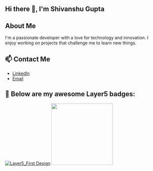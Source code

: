 ## Hi there 👋, I'm Shivanshu Gupta

## About Me
I'm a passionate developer with a love for technology and innovation. I enjoy working on projects that challenge me to learn new things.

## 📫 Contact Me
- [LinkedIn](https://www.linkedin.com/in/shivanshu-gupta-47a534173/)
- [Email](shivanshugupta768@gmail.com)

## 🚀 Below are my awesome Layer5 badges:
[![Layer5_First Design](https://badges.layer5.io/assets/badges/first-design/first-design.png)](https://meshery.layer5.io/user/7d68a737-f3a2-4d0f-a8bc-6668c977358f?tab=badges&badge=first-design)
<a href="https://meshery.layer5.io/user/7d68a737-f3a2-4d0f-a8bc-6668c977358f?tab=badges&badge=first-design">
  <img src="https://badges.layer5.io/assets/badges/first-design/first-design.png" style="width:200px;"/>
</a>


<!--
**ShivanshuGupta07/ShivanshuGupta07** is a ✨ _special_ ✨ repository because its `README.md` (this file) appears on your GitHub profile.

Here are some ideas to get you started:

- 🔭 I’m currently working on ...
- 🌱 I’m currently learning ...
- 👯 I’m looking to collaborate on ...
- 🤔 I’m looking for help with ...
- 💬 Ask me about ...
- 📫 How to reach me: ...
- 😄 Pronouns: ...
- ⚡ Fun fact: ...
-->
